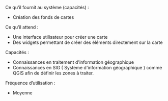 Ce qu’il fournit au système (capacités) : 

- Création des fonds de cartes

Ce qu’il attend : 

- Une interface utilisateur pour créer une carte
- Des widgets permettant de créer des éléments directement sur la carte

Capacités :

 - Connaissances en traitement d'information géographique
 - Connaissances en SIG ( Systeme d'information géographique ) comme QGIS afin de définir les zones à traiter.

Fréquence d’utilisation : 

- Moyenne
